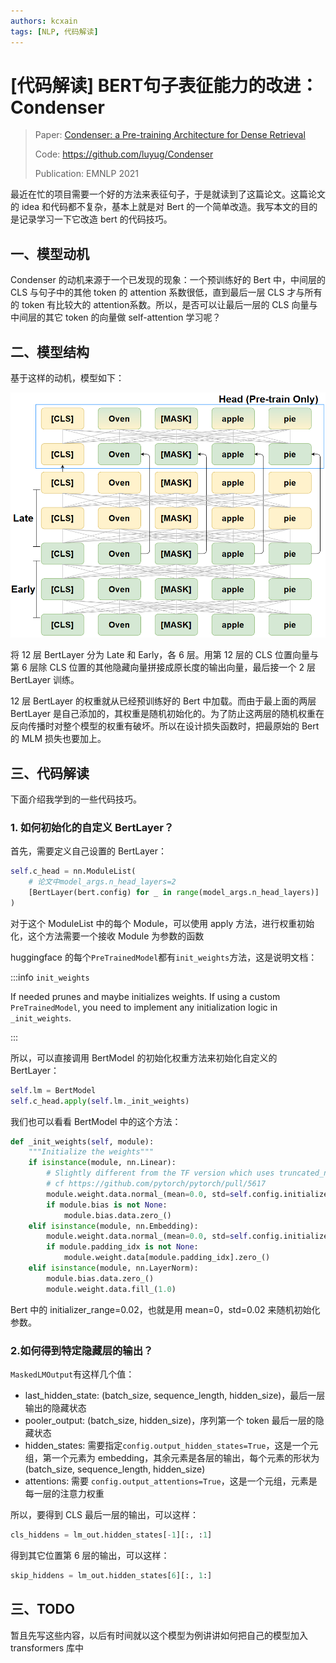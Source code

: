 ```yaml
---
authors: kcxain
tags: [NLP, 代码解读]
---
```


# [代码解读] BERT句子表征能力的改进：Condenser

> Paper: [Condenser: a Pre-training Architecture for Dense Retrieval](https://arxiv.org/abs/2104.08253)
>
> Code: https://github.com/luyug/Condenser
>
> Publication: EMNLP 2021

最近在忙的项目需要一个好的方法来表征句子，于是就读到了这篇论文。这篇论文的 idea 和代码都不复杂，基本上就是对 Bert 的一个简单改造。我写本文的目的是记录学习一下它改造 bert 的代码技巧。

<!--truncate-->

## 一、模型动机

Condenser 的动机来源于一个已发现的现象：一个预训练好的 Bert 中，中间层的 CLS 与句子中的其他 token 的 attention 系数很低，直到最后一层 CLS 才与所有的 token 有比较大的 attention系数。所以，是否可以让最后一层的 CLS 向量与中间层的其它 token 的向量做 self-attention 学习呢？

## 二、模型结构

基于这样的动机，模型如下：

![](./assets/image-20230518103007659.png)

将 12 层 BertLayer 分为 Late 和 Early，各 6 层。用第 12 层的 CLS 位置向量与第 6 层除 CLS 位置的其他隐藏向量拼接成原长度的输出向量，最后接一个 2 层 BertLayer 训练。

12 层 BertLayer 的权重就从已经预训练好的 Bert 中加载。而由于最上面的两层 BertLayer 是自己添加的，其权重是随机初始化的。为了防止这两层的随机权重在反向传播时对整个模型的权重有破坏。所以在设计损失函数时，把最原始的 Bert 的 MLM 损失也要加上。

## 三、代码解读

下面介绍我学到的一些代码技巧。

### 1. 如何初始化的自定义 BertLayer？

首先，需要定义自己设置的 BertLayer：

```python
self.c_head = nn.ModuleList(
    # 论文中model_args.n_head_layers=2
    [BertLayer(bert.config) for _ in range(model_args.n_head_layers)]
)
```

对于这个 ModuleList 中的每个 Module，可以使用 apply 方法，进行权重初始化，这个方法需要一个接收 Module 为参数的函数

huggingface 的每个`PreTrainedModel`都有`init_weights`方法，这是说明文档：

:::info `init_weights`

If needed prunes and maybe initializes weights. If using a custom `PreTrainedModel`, you need to implement any initialization logic in `_init_weights`.

:::

所以，可以直接调用 BertModel 的初始化权重方法来初始化自定义的 BertLayer：

```python
self.lm = BertModel
self.c_head.apply(self.lm._init_weights)
```

我们也可以看看 BertModel 中的这个方法：

```python
def _init_weights(self, module):
    """Initialize the weights"""
    if isinstance(module, nn.Linear):
        # Slightly different from the TF version which uses truncated_normal for initialization
        # cf https://github.com/pytorch/pytorch/pull/5617
        module.weight.data.normal_(mean=0.0, std=self.config.initializer_range)
        if module.bias is not None:
            module.bias.data.zero_()
    elif isinstance(module, nn.Embedding):
        module.weight.data.normal_(mean=0.0, std=self.config.initializer_range)
        if module.padding_idx is not None:
            module.weight.data[module.padding_idx].zero_()
    elif isinstance(module, nn.LayerNorm):
        module.bias.data.zero_()
        module.weight.data.fill_(1.0)
```

Bert 中的 initializer_range=0.02，也就是用 mean=0，std=0.02 来随机初始化参数。

### 2.如何得到特定隐藏层的输出？

`MaskedLMOutput`有这样几个值：

- last_hidden_state: (batch_size, sequence_length, hidden_size)，最后一层输出的隐藏状态
- pooler_output: (batch_size, hidden_size)，序列第一个 token 最后一层的隐藏状态
- hidden_states: 需要指定`config.output_hidden_states=True`，这是一个元组，第一个元素为 embedding，其余元素是各层的输出，每个元素的形状为 (batch_size, sequence_length, hidden_size)
- attentions: 需要 `config.output_attentions=True`，这是一个元组，元素是每一层的注意力权重

所以，要得到 CLS 最后一层的输出，可以这样：

```python
cls_hiddens = lm_out.hidden_states[-1][:, :1]
```

得到其它位置第 6 层的输出，可以这样：

```python
skip_hiddens = lm_out.hidden_states[6][:, 1:]
```

## 三、TODO

暂且先写这些内容，以后有时间就以这个模型为例讲讲如何把自己的模型加入 transformers 库中
